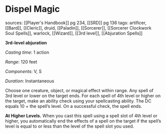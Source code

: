# Dispel Magic
sources: [[Player's Handbook]] pg 234, [[SRD]] pg 136
tags: artificer, [[Bard]], [[Cleric]], druid, [[Paladin]], [[Sorcerer]], [[Sorcerer Clockwork Soul Spells]], warlock, [[Wizard]], [[3rd level]], [[Abjuration Spells]]

**3rd-level abjuration**

*Casting time*: 1 action

*Range*: 120 feet

*Components*: V, S

*Duration*: Instantaneous

Choose one creature, object, or magical effect within range. Any spell of 3rd level or lower on the target ends. For each spell of 4th level or higher on the target, make an ability check using your spellcasting ability. The DC equals 10 + the spell’s level. On a successful check, the spell ends.

**At Higher Levels.** When you cast this spell using a spell slot of 4th level or higher, you automatically end the effects of a spell on the target if the spell’s level is equal to or less than the level of the spell slot you used.
